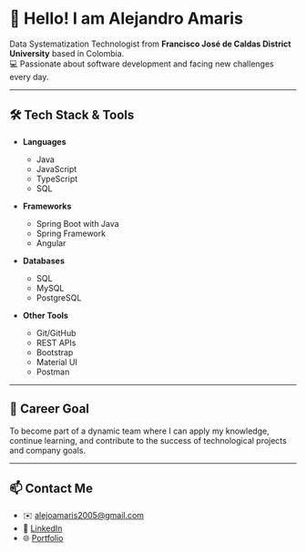 
# 👋 Hello! I am Alejandro Amaris

Data Systematization Technologist from **Francisco José de Caldas District University** based in Colombia.  
💻 Passionate about software development and facing new challenges every day.

---

## 🛠 Tech Stack & Tools

- **Languages**
    - Java
    - JavaScript
    - TypeScript
    - SQL

- **Frameworks**
    - Spring Boot with Java
    - Spring Framework
    - Angular
 
- **Databases**
    - SQL
    - MySQL
    - PostgreSQL

- **Other Tools**
    - Git/GitHub
    - REST APIs
    - Bootstrap
    - Material UI
    - Postman

---

## 🚀 Career Goal

To become part of a dynamic team where I can apply my knowledge, continue learning, and contribute to the success of technological projects and company goals.

---

## 📫 Contact Me

- ✉️ alejoamaris2005@gmail.com  
- 💼 [LinkedIn](https://www.linkedin.com/in/alejandro-amaris-709471312)
- 🌐 [Portfolio](https://portfolio-alejo-amaris.vercel.app/home)
